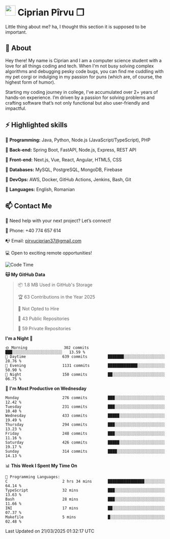 # <img height="32px" src="https://user-images.githubusercontent.com/74038190/216122041-518ac897-8d92-4c6b-9b3f-ca01dcaf38ee.png"> Ciprian Pîrvu ❐ </h1>

Little thing about me? ha, I thought this section it is supposed to be important.

## 🧐 About

Hey there! My name is Ciprian and I am a computer science student with a love for all things coding and tech. When I'm not busy solving complex algorithms and debugging pesky code bugs, you can find me cuddling with my pet corgi or indulging in my passion for puns (which are, of course, the highest form of humor).

Starting my coding journey in college, I've accumulated over 2+ years of hands-on experience. I’m driven by a passion for solving problems and crafting software that’s not only functional but also user-friendly and impactful.


## ⚡ Highlighted skills

🎯 **Programming:** Java, Python, Node.js (JavaScript/TypeScript), PHP

🎯 **Back-end:** Spring Boot, FastAPI, Node.js, Express, REST API

🎯 **Front-end:** Next.js, Vue, React, Angular, HTML5, CSS

🎯 **Databases:** MySQL, PostgreSQL, MongoDB, Firebase

🎯 **DevOps:** AWS, Docker, GitHub Actions, Jenkins, Bash, Git

🎯 **Languages:** English, Romanian



## 📫 Contact Me

🤝 Need help with your next project? Let’s connect!

📱 Phone: +40 774 657 614

📭 Email: pirvuciprian37@gmail.com


💻 Open to exciting remote opportunities!

<!--START_SECTION:waka-->
![Code Time](http://img.shields.io/badge/Code%20Time-2%2C283%20hrs%2037%20mins-blue)

**🐱 My GitHub Data** 

> 📦 1.8 MB Used in GitHub's Storage 
 > 
> 🏆 63 Contributions in the Year 2025
 > 
> 🚫 Not Opted to Hire
 > 
> 📜 43 Public Repositories 
 > 
> 🔑 59 Private Repositories 
 > 
**I'm a Night 🦉** 

```text
🌞 Morning                302 commits         ███░░░░░░░░░░░░░░░░░░░░░░   13.59 % 
🌆 Daytime                639 commits         ███████░░░░░░░░░░░░░░░░░░   28.76 % 
🌃 Evening                1131 commits        █████████████░░░░░░░░░░░░   50.90 % 
🌙 Night                  150 commits         ██░░░░░░░░░░░░░░░░░░░░░░░   06.75 % 
```
📅 **I'm Most Productive on Wednesday** 

```text
Monday                   276 commits         ███░░░░░░░░░░░░░░░░░░░░░░   12.42 % 
Tuesday                  231 commits         ███░░░░░░░░░░░░░░░░░░░░░░   10.40 % 
Wednesday                433 commits         █████░░░░░░░░░░░░░░░░░░░░   19.49 % 
Thursday                 294 commits         ███░░░░░░░░░░░░░░░░░░░░░░   13.23 % 
Friday                   248 commits         ███░░░░░░░░░░░░░░░░░░░░░░   11.16 % 
Saturday                 426 commits         █████░░░░░░░░░░░░░░░░░░░░   19.17 % 
Sunday                   314 commits         ████░░░░░░░░░░░░░░░░░░░░░   14.13 % 
```


📊 **This Week I Spent My Time On** 

```text
💬 Programming Languages: 
C                        2 hrs 34 mins       ████████████████░░░░░░░░░   64.14 % 
TypeScript               32 mins             ███░░░░░░░░░░░░░░░░░░░░░░   13.63 % 
Bash                     28 mins             ███░░░░░░░░░░░░░░░░░░░░░░   11.66 % 
INI                      17 mins             ██░░░░░░░░░░░░░░░░░░░░░░░   07.37 % 
Makefile                 5 mins              █░░░░░░░░░░░░░░░░░░░░░░░░   02.48 % 
```


 Last Updated on 21/03/2025 01:32:17 UTC
<!--END_SECTION:waka-->
